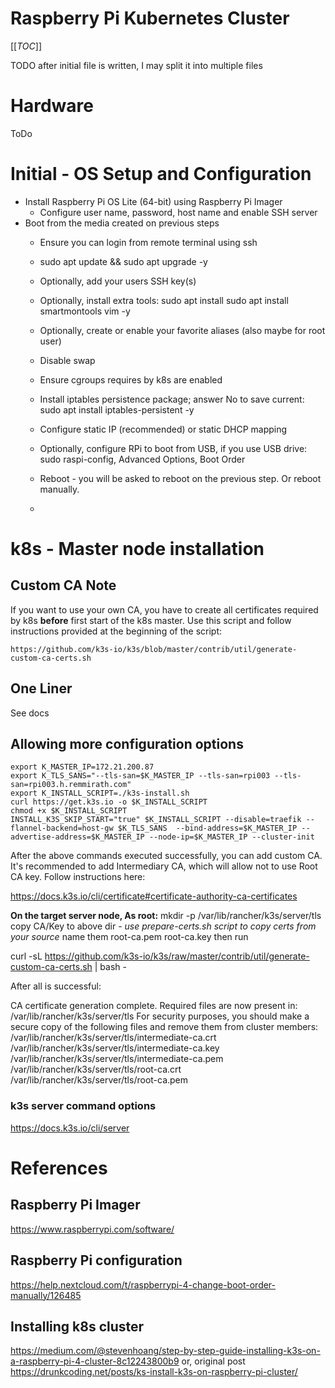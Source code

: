 # Raspberry Pi Kubernetes Cluster

[[_TOC_]]

TODO after initial file is written, I may split it into multiple files 

# Hardware

ToDo

# Initial - OS Setup and Configuration

* Install Raspberry Pi OS Lite (64-bit) using Raspberry Pi Imager
    * Configure user name, password, host name and enable SSH server
* Boot from the media created on previous steps
    * Ensure you can login from remote terminal using ssh
    * sudo apt update && sudo apt upgrade -y 
    * Optionally, add your users SSH key(s)
    * Optionally, install extra tools: sudo apt install sudo apt install smartmontools vim -y
    * Optionally, create or enable your favorite aliases (also maybe for root user)    
    * Disable swap
    * Ensure cgroups requires by k8s are enabled
    * Install iptables persistence package; answer No to save current: sudo apt install iptables-persistent -y
    * Configure static IP (recommended) or static DHCP mapping
    * Optionally, configure RPi to boot from USB, if you use USB drive: sudo raspi-config, Advanced Options, Boot Order
    
    * Reboot - you will be asked to reboot on the previous step. Or reboot manually.
    * 


# k8s - Master node installation

## Custom CA Note 

If you want to use your own CA, you have to create all certificates required by k8s __before__ first start of the k8s master.
Use this script and follow instructions provided at the beginning of the script: 

    https://github.com/k3s-io/k3s/blob/master/contrib/util/generate-custom-ca-certs.sh

## One Liner

See docs

## Allowing more configuration options

    export K_MASTER_IP=172.21.200.87
    export K_TLS_SANS="--tls-san=$K_MASTER_IP --tls-san=rpi003 --tls-san=rpi003.h.remmirath.com"
    export K_INSTALL_SCRIPT=./k3s-install.sh
    curl https://get.k3s.io -o $K_INSTALL_SCRIPT
    chmod +x $K_INSTALL_SCRIPT
    INSTALL_K3S_SKIP_START="true" $K_INSTALL_SCRIPT --disable=traefik --flannel-backend=host-gw $K_TLS_SANS  --bind-address=$K_MASTER_IP --advertise-address=$K_MASTER_IP --node-ip=$K_MASTER_IP --cluster-init

After the above commands executed successfully, you can add custom CA. It's recommended to add Intermediary CA, which will allow not to use Root CA key. Follow instructions here:    

https://docs.k3s.io/cli/certificate#certificate-authority-ca-certificates

**On the target server node, As root:**
mkdir -p /var/lib/rancher/k3s/server/tls
copy CA/Key to above dir - _use prepare-certs.sh script to copy certs from your source_
name them root-ca.pem root-ca.key
then run

curl -sL https://github.com/k3s-io/k3s/raw/master/contrib/util/generate-custom-ca-certs.sh | bash -

After all is successful:

CA certificate generation complete. Required files are now present in: /var/lib/rancher/k3s/server/tls
For security purposes, you should make a secure copy of the following files and remove them from cluster members:
/var/lib/rancher/k3s/server/tls/intermediate-ca.crt
/var/lib/rancher/k3s/server/tls/intermediate-ca.key
/var/lib/rancher/k3s/server/tls/intermediate-ca.pem
/var/lib/rancher/k3s/server/tls/root-ca.crt
/var/lib/rancher/k3s/server/tls/root-ca.pem

### k3s server command options

https://docs.k3s.io/cli/server

# References

## Raspberry Pi Imager
https://www.raspberrypi.com/software/

## Raspberry Pi configuration

https://help.nextcloud.com/t/raspberrypi-4-change-boot-order-manually/126485

## Installing k8s cluster

https://medium.com/@stevenhoang/step-by-step-guide-installing-k3s-on-a-raspberry-pi-4-cluster-8c12243800b9
or, original post
https://drunkcoding.net/posts/ks-install-k3s-on-raspberry-pi-cluster/














